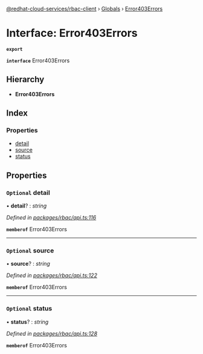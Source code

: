[@redhat-cloud-services/rbac-client](../README.md) › [Globals](../globals.md) › [Error403Errors](error403errors.md)

# Interface: Error403Errors

**`export`** 

**`interface`** Error403Errors

## Hierarchy

* **Error403Errors**

## Index

### Properties

* [detail](error403errors.md#optional-detail)
* [source](error403errors.md#optional-source)
* [status](error403errors.md#optional-status)

## Properties

### `Optional` detail

• **detail**? : *string*

*Defined in [packages/rbac/api.ts:116](https://github.com/RedHatInsights/javascript-clients/blob/master/packages/rbac/api.ts#L116)*

**`memberof`** Error403Errors

___

### `Optional` source

• **source**? : *string*

*Defined in [packages/rbac/api.ts:122](https://github.com/RedHatInsights/javascript-clients/blob/master/packages/rbac/api.ts#L122)*

**`memberof`** Error403Errors

___

### `Optional` status

• **status**? : *string*

*Defined in [packages/rbac/api.ts:128](https://github.com/RedHatInsights/javascript-clients/blob/master/packages/rbac/api.ts#L128)*

**`memberof`** Error403Errors
